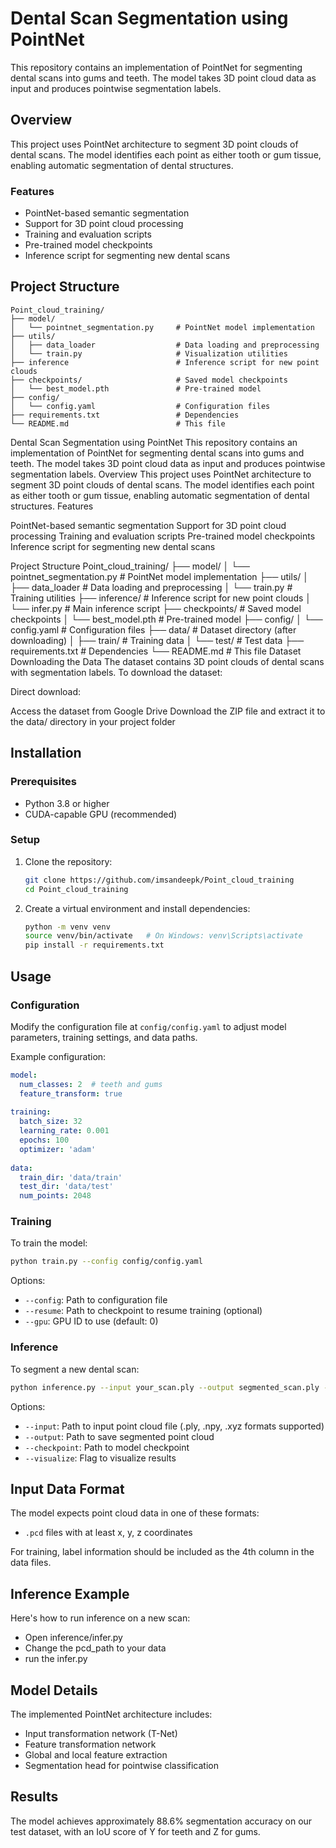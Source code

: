 # Dental Scan Segmentation using PointNet

This repository contains an implementation of PointNet for segmenting dental scans into gums and teeth. The model takes 3D point cloud data as input and produces pointwise segmentation labels.

## Overview

This project uses PointNet architecture to segment 3D point clouds of dental scans. The model identifies each point as either tooth or gum tissue, enabling automatic segmentation of dental structures.

### Features

- PointNet-based semantic segmentation
- Support for 3D point cloud processing
- Training and evaluation scripts
- Pre-trained model checkpoints
- Inference script for segmenting new dental scans

## Project Structure

```
Point_cloud_training/
├── model/
│   └── pointnet_segmentation.py     # PointNet model implementation
├── utils/
│   ├── data_loader                  # Data loading and preprocessing
│   └── train.py                     # Visualization utilities
├── inference                        # Inference script for new point clouds
├── checkpoints/                     # Saved model checkpoints
│   └── best_model.pth               # Pre-trained model
├── config/
│   └── config.yaml                  # Configuration files
├── requirements.txt                 # Dependencies
└── README.md                        # This file
```
Dental Scan Segmentation using PointNet
This repository contains an implementation of PointNet for segmenting dental scans into gums and teeth. The model takes 3D point cloud data as input and produces pointwise segmentation labels.
Overview
This project uses PointNet architecture to segment 3D point clouds of dental scans. The model identifies each point as either tooth or gum tissue, enabling automatic segmentation of dental structures.
Features

PointNet-based semantic segmentation
Support for 3D point cloud processing
Training and evaluation scripts
Pre-trained model checkpoints
Inference script for segmenting new dental scans

Project Structure
Point_cloud_training/
├── model/
│   └── pointnet_segmentation.py     # PointNet model implementation
├── utils/
│   ├── data_loader                  # Data loading and preprocessing
│   └── train.py                     # Training utilities
├── inference/                       # Inference script for new point clouds
│   └── infer.py                     # Main inference script
├── checkpoints/                     # Saved model checkpoints
│   └── best_model.pth               # Pre-trained model
├── config/
│   └── config.yaml                  # Configuration files
├── data/                            # Dataset directory (after downloading)
│   ├── train/                       # Training data
│   └── test/                        # Test data
├── requirements.txt                 # Dependencies
└── README.md                        # This file
Dataset
Downloading the Data
The dataset contains 3D point clouds of dental scans with segmentation labels. To download the dataset:

Direct download:

Access the dataset from Google Drive
Download the ZIP file and extract it to the data/ directory in your project folder


## Installation

### Prerequisites

- Python 3.8 or higher
- CUDA-capable GPU (recommended)

### Setup

1. Clone the repository:
   ```bash
   git clone https://github.com/imsandeepk/Point_cloud_training
   cd Point_cloud_training
   ```

2. Create a virtual environment and install dependencies:
   ```bash
   python -m venv venv
   source venv/bin/activate   # On Windows: venv\Scripts\activate
   pip install -r requirements.txt
   ```

## Usage

### Configuration

Modify the configuration file at `config/config.yaml` to adjust model parameters, training settings, and data paths.

Example configuration:
```yaml
model:
  num_classes: 2  # teeth and gums
  feature_transform: true
  
training:
  batch_size: 32
  learning_rate: 0.001
  epochs: 100
  optimizer: 'adam'
  
data:
  train_dir: 'data/train'
  test_dir: 'data/test'
  num_points: 2048
```

### Training

To train the model:

```bash
python train.py --config config/config.yaml
```

Options:
- `--config`: Path to configuration file
- `--resume`: Path to checkpoint to resume training (optional)
- `--gpu`: GPU ID to use (default: 0)


### Inference

To segment a new dental scan:

```bash
python inference.py --input your_scan.ply --output segmented_scan.ply --checkpoint checkpoints/pointnet_dental_seg.pth
```

Options:
- `--input`: Path to input point cloud file (.ply, .npy, .xyz formats supported)
- `--output`: Path to save segmented point cloud
- `--checkpoint`: Path to model checkpoint
- `--visualize`: Flag to visualize results

## Input Data Format

The model expects point cloud data in one of these formats:
- `.pcd` files with at least x, y, z coordinates

For training, label information should be included as the 4th column in the data files.

## Inference Example

Here's how to run inference on a new scan:

 - Open inference/infer.py
 - Change the pcd_path to your data
 - run the infer.py


## Model Details

The implemented PointNet architecture includes:
- Input transformation network (T-Net)
- Feature transformation network
- Global and local feature extraction
- Segmentation head for pointwise classification

## Results

The model achieves approximately 88.6% segmentation accuracy on our test dataset, with an IoU score of Y for teeth and Z for gums.

